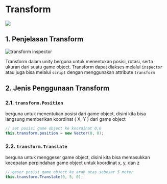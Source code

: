 # Transform

![](../.gitbook/assets/transform.png)

## 1. Penjelasan Transform

![transform inspector](../.gitbook/assets/transform-inspector.png)

Transform dalam unity berguna untuk menentukan posisi, rotasi, serta ukuran dari suatu game object. Transform dapat diakses melalui `inspector` atau juga bisa melalui `script` dengan menggunakan attribute `transform`

## 2. Jenis Penggunaan Transform

### 2.1. `transform.Position`

berguna untuk menentukan posisi dari game object, disini kita bisa langsung memberikan koordinat \( X, Y \) dari game object

```csharp
// set posisi game object ke koordinat 0,0
this.transform.position = new Vector(0, 0);
```

### 2.2. `transform.Translate`

berguna untuk menggeser game object, disini kita bisa memasukkan kecepatan perpindahan game object untuk koordinat x, y, dan z

```csharp
// geser posisi game object ke arah atas sebesar 5 meter
this.transform.Translate(0, 5, 0);
```

